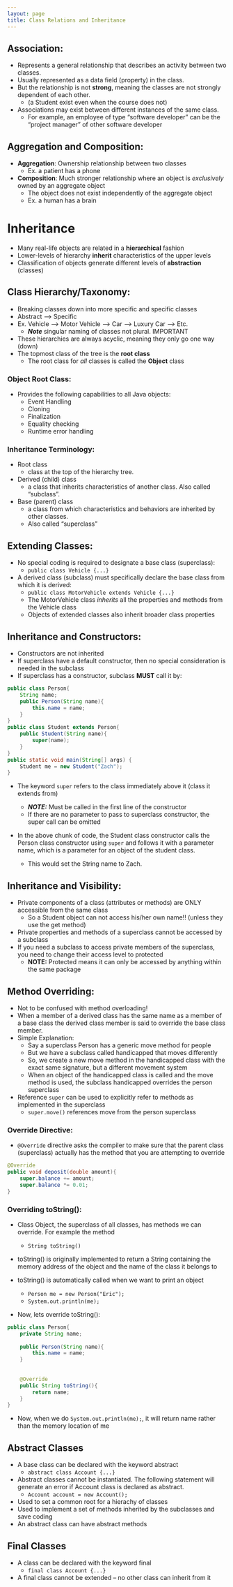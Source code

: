 ```yaml
---
layout: page
title: Class Relations and Inheritance
---
```


## Association:
- Represents a general relationship that describes an activity between two classes. 
- Usually represented as a data field (property) in the class.
- But the relationship is not **strong**, meaning the classes are not strongly dependent of each other.
	- (a Student exist even when the course does not) 
- Associations may exist between different instances of the same class.  
	- For example, an employee of type “software developer” can be the “project manager” of other software developer

## Aggregation and Composition:
- **Aggregation**: Ownership relationship between two classes
	- Ex. a patient has a phone
- **Composition**: Much stronger relationship where an object is *exclusively* owned by an aggregate object
	- The object does not exist independently of the aggregate object
	- Ex. a human has a brain

# Inheritance

- Many real-life objects are related in a **hierarchical** fashion
- Lower-levels of hierarchy **inherit** characteristics of the upper levels
- Classification of objects generate different levels of **abstraction** (classes)

## Class Hierarchy/Taxonomy:
- Breaking classes down into more specific and specific classes 
- Abstract --> Specific
- Ex. Vehicle --> Motor Vehicle --> Car --> Luxury Car --> Etc.
	- ***Note*** singular naming of classes not plural. IMPORTANT
- These hierarchies are always acyclic, meaning they only go one way (down)
- The topmost class of the tree is the **root class**
	- The root class for *all* classes is called the **Object** class

### Object Root Class:
- Provides the following capabilities to all Java objects:
	- Event Handling
	- Cloning
	- Finalization
	- Equality checking
	- Runtime error handling

### Inheritance Terminology:
- Root class 
	- class at the top of the hierarchy tree.
- Derived (child) class
	- a class that inherits characteristics of another class.  Also called “subclass”.
- Base (parent) class
	- a class from which characteristics and behaviors are inherited by other classes. 
	- Also called “superclass”

## Extending Classes:
- No special coding is required to designate a base class (superclass):
	- `public class Vehicle {...}`
- A derived class (subclass) must specifically declare the base class from which it is derived:
	- `public class MotorVehicle extends Vehicle {...}`
	- The MotorVehicle class *inherits* all the properties and methods from the Vehicle class
	- Objects of extended classes also inherit broader class properties

## Inheritance and Constructors:
- Constructors are not inherited
- If superclass have a default constructor, then no special consideration is needed in the subclass
- If superclass has a constructor, subclass **MUST** call it by:

```java
public class Person{
	String name;
	public Person(String name){
		this.name = name;
	}
}
public class Student extends Person{
	public Student(String name){
		super(name);
	}
}
public static void main(String[] args) {
	Student me = new Student("Zach");
}
```
- The keyword `super` refers to the class immediately above it (class it extends from)
	- ***NOTE:*** Must be called in the first line of the constructor
	- If there are no parameter to pass to superclass constructor, the super call can be omitted 

- In the above chunk of code, the Student class constructor calls the Person class constructor using `super` and follows it with a parameter name, which is a parameter for an object of the student class.
	- This would set the String name to Zach.

## Inheritance and Visibility:
- Private components of a class (attributes or methods) are ONLY accessible from the same class
	- So a Student object can not access his/her own name!! (unless they use the get method)
- Private properties and methods of a superclass cannot be accessed by a subclass
- If you need a subclass to access private members of the superclass, you need to change their access level to protected
	- **NOTE:** Protected means it can only be accessed by anything within the same package

## Method Overriding:
- Not to be confused with method overloading!
- When a member of a derived class has the same name as a member of a base class the derived class member is said to override the base class member.
- Simple Explanation:
	- Say a superclass Person has a generic move method for people
	- But we have a subclass called handicapped that moves differently
	- So, we create a new move method in the handicapped class with the exact same signature, but a different movement system
	- When an object of the handicapped class is called and the move method is used, the subclass handicapped overrides the person superclass
- Reference `super` can be used to explicitly refer to methods as implemented in the superclass
	- `super.move()` references move from the person superclass

### Override Directive:
- `@Override` directive asks the compiler to make sure that the parent class (superclass) actually has the method that you are attempting to override

```java
@Override
public void deposit(double amount){
	super.balance += amount;
	super.balance *= 0.01;
}
```

### Overriding toString():
- Class Object, the superclass of all classes, has methods we can override. For example the method
	- `String toString()`
- toString() is originally implemented to return a String containing the memory address of the object and the name of the class it belongs to
- toString() is automatically called when we want to print an object
	- `Person me = new Person("Eric");`
    - `System.out.println(me);`

- Now, lets override toString():

```java
public class Person{
    private String name;
    
    public Person(String name){
        this.name = name;
    }
        
    
    @Override
    public String toString(){
        return name;
    }
}
```
- Now, when we do `System.out.println(me);`, it will return name rather than the memory location of me

## Abstract Classes
- A base class can be declared with the keyword abstract
	- `abstract class Account {...}`
- Abstract classes cannot be instantiated. The following statement will generate an error if Account class is declared as abstract. 
	- `Account account = new Account();`
- Used to set a common root for a hierachy of classes
- Used to implement a set of methods inherited by the subclasses and save coding
- An abstract class can have abstract methods

## Final Classes
- A class can be declared with the keyword final
	- `final class Account {...}`
- A final class cannot be extended – no other class can inherit from it






